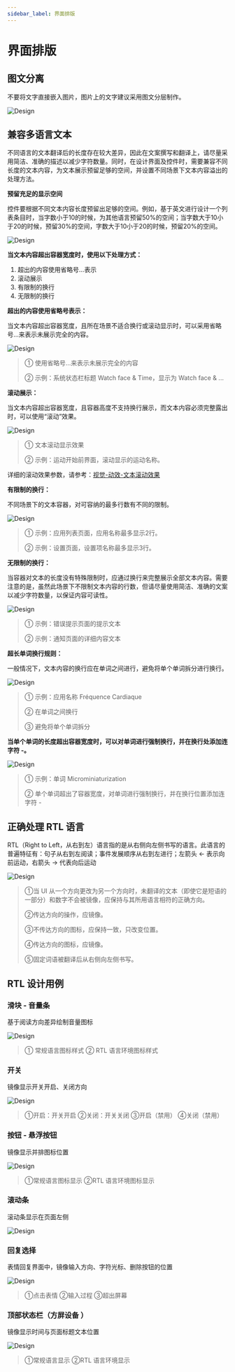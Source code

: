 ```yaml
---
sidebar_label: 界面排版
---
```


# 界面排版

## 图文分离

不要将文字直接嵌入图片，图片上的文字建议采用图文分层制作。  

![Design](/img/design/interface-layouts_1.png)

## 兼容多语言文本  

不同语言的文本翻译后的长度存在较大差异，因此在文案撰写和翻译上，请尽量采用简洁、准确的描述以减少字符数量。同时，在设计界面及控件时，需要兼容不同长度的文本内容，为文本展示预留足够的空间，并设置不同场景下文本内容溢出的处理方法。

**预留充足的显示空间**  

控件要根据不同文本内容长度预留出足够的空间。例如，基于英文进行设计一个列表条目时，当字数小于10的时候，为其他语言预留50%的空间；当字数大于10小于20的时候，预留30%的空间，字数大于10小于20的时候，预留20%的空间。  

![Design](/img/design/interface-layouts_2.png)

**当文本内容超出容器宽度时，使用以下处理方式：**

1. 超出的内容使用省略号...表示
2. 滚动展示
3. 有限制的换行
4. 无限制的换行


**超出的内容使用省略号表示：**  

当文本内容超出容器宽度，且所在场景不适合换行或滚动显示时，可以采用省略号...来表示未展示完全的内容。  

![Design](/img/design/interface-layouts_3.png)  

>① 使用省略号...来表示未展示完全的内容
>
>② 示例：系统状态栏标题 Watch face & Time，显示为 Watch face & ... 

**滚动展示：**  

当文本内容超出容器宽度，且容器高度不支持换行展示，而文本内容必须完整露出时，可以使用“滚动”效果。  

![Design](/img/design/interface-layouts_4.png)  

>① 文本滚动显示效果
>
>② 示例：运动开始前界面，滚动显示的运动名称。

详细的滚动效果参数，请参考：[视觉-动效-文本滚动效果](../visual/animations.md#文本滚动展示)

**有限制的换行：**  

不同场景下的文本容器，对可容纳的最多行数有不同的限制。  

![Design](/img/design/interface-layouts_5.png)  

>① 示例：应用列表页面，应用名称最多显示2行。
>
>② 示例：设置页面，设置项名称最多显示3行。

**无限制的换行：**  

当容器对文本的长度没有特殊限制时，应通过换行来完整展示全部文本内容。需要注意的是，虽然此场景下不限制文本内容的行数，但请尽量使用简洁、准确的文案以减少字符数量，以保证内容可读性。  

![Design](/img/design/interface-layouts_6.png)  

>① 示例：错误提示页面的提示文本
>
>② 示例：通知页面的详细内容文本


**超长单词换行规则：**  

一般情况下，文本内容的换行应在单词之间进行，避免将单个单词拆分进行换行。  

![Design](/img/design/interface-layouts_7.png)  

>① 示例：应用名称 Fréquence Cardiaque
>
>② 在单词之间换行
>
>③ 避免将单个单词拆分

**当单个单词的长度超出容器宽度时，可以对单词进行强制换行，并在换行处添加连字符 -。**  

![Design](/img/design/interface-layouts_8.png)  

>① 示例：单词 Microminiaturization  
>
>② 单个单词超出了容器宽度，对单词进行强制换行，并在换行位置添加连字符 -


## 正确处理 RTL 语言  

RTL（Right to Left，从右到左）语言指的是从右侧向左侧书写的语言。此语言的普遍特征有：句子从右到左阅读；事件发展顺序从右到左进行；左箭头 ← 表示向前运动，右箭头 → 代表向后运动  

![Design](/img/design/interface-layouts_9.png)  

>①当 UI 从一个方向更改为另一个方向时，未翻译的文本（即使它是短语的一部分）和数字不会被镜像，应保持与其所用语言相符的正确方向。
>
>②传达方向的操作，应镜像。
>
>③不传达方向的图标，应保持一致，只改变位置。
>
>④传达方向的图标，应镜像。
>
>⑤固定词语被翻译后从右侧向左侧书写。

## RTL 设计用例

### 滑块 - 音量条

基于阅读方向差异绘制音量图标  

![Design](/img/design/interface-layouts_10.png)  

>① 常规语言图标样式   ② RTL 语言环境图标样式

### 开关  

镜像显示开关开启、关闭方向  

![Design](/img/design/interface-layouts_11.png)  

>①开启：开关开启      ②关闭：开关关闭      ③开启（禁用）      ④关闭（禁用）  

### 按钮 - 悬浮按钮  

镜像显示并排图标位置  

![Design](/img/design/interface-layouts_12.png)  

>①常规语言图标显示  ②RTL 语言环境图标显示

### 滚动条

滚动条显示在页面左侧  

![Design](/img/design/interface-layouts_13.png)  

### 回复选择  

表情回复界面中，镜像输入方向、字符光标、删除按钮的位置  

![Design](/img/design/interface-layouts_14.png)  

>①点击表情  ②输入过程  ③超出屏幕   

### 顶部状态栏（方屏设备 ）  

镜像显示时间与页面标题文本位置  

![Design](/img/design/interface-layouts_15.png)  

>①常规语言显示  ②RTL 语言环境显示